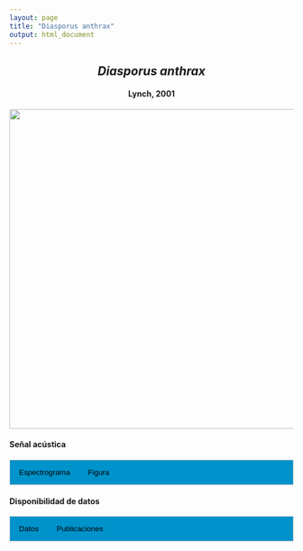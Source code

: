```yaml
---
layout: page
title: "Diasporus anthrax"
output: html_document
---
```


<style>
/* Simplified CSS for tabs */
.tab {
  overflow: hidden;
  border: 1px solid #ccc;
  background-color: #0092ca;
}
.tab button {
  background-color: inherit;
  float: left;
  border: none;
  cursor: pointer;
  padding: 14px 16px;
  transition: background-color 0.3s;
}
.tab button:hover {
  background-color: #ddd;
}
.tab button.active {
  background-color: #ccc;
}
.tabcontent {
  display: none;
  padding: 6px 12px;
  border: 1px solid #ccc;
  border-top: none;
}
.audio-container {
  margin-bottom: 10px;
}
body h1 {
  display: none;
}
</style>

<script>
function openTab(evt, tabName) {
  document.querySelectorAll('.tabcontent').forEach(tab => tab.style.display = "none");
  document.querySelectorAll('.tablinks').forEach(link => link.classList.remove('active'));
  document.getElementById(tabName).style.display = "block";
  evt.currentTarget.classList.add('active');
}
</script>

<!-- Species presentation -->
<div style="text-align: center;">
  <h2><i>Diasporus anthrax</i></h2>
  <h4>Lynch, 2001</h4>
  <img src="{{ site.baseurl }}/images/especie_Diasporus_anthrax.png" style="width:15cm;">
</div>

#### Señal acústica

<!-- Tabs section -->
<div class="tab">
  <button class="tablinks" onclick="openTab(event, 'Espectro')">Espectrograma</button>
  <button class="tablinks" onclick="openTab(event, 'fig')">Figura</button>
</div>

<!-- Seccion Espectrograma -->
<div id="Espectro" class="tabcontent" style="text-align: center;">
  <video width="100%" height="auto" controls>
    <source src="{{ site.baseurl }}/Espectrograms/dyna_Diasporus_anthrax.mp4" type="video/mp4">
    Tu navegador no soporta el elemento de video.
  </video>
</div>

<!-- Seccion Figura -->
<div id="fig" class="tabcontent" style="text-align: center;">
  <img src="{{ site.baseurl }}/images/spec_Diasporus_anthrax.png" style="width:15cm;">
</div>

#### Disponibilidad de datos

<!-- Tabs section -->
<div class="tab">
  <button class="tablinks" onclick="openTab(event, 'dat')">Datos</button>
  <button class="tablinks" onclick="openTab(event, 'pubs')">Publicaciones</button>
</div>

<!-- Seccion Datos -->
<div id="dat" class="tabcontent">
  
  <p><strong>Disponibles en CSA-IAVH</strong></p>  
  <p><a href="http://colecciones.humboldt.org.co/rec/sonidos/IAvH-CSA-34944/IAvH-CSA-34944.wav" target="_blank">IAvH-CSA-34944</a></p>
  <p><a href="http://colecciones.humboldt.org.co/rec/sonidos/IAvH-CSA-36179/IAvH-CSA-36179.wav" target="_blank">IAvH-CSA-36179</a></p>
  <p><a href="http://colecciones.humboldt.org.co/rec/sonidos/IAvH-CSA-36181/IAvH-CSA-36181.wav" target="_blank">IAvH-CSA-36181</a></p>
  <p><a href="http://colecciones.humboldt.org.co/rec/sonidos/IAvH-CSA-36305/IAvH-CSA-36305.wav" target="_blank">IAvH-CSA-36305</a></p> 
  
  <p><strong>Disponibles en Figshare</strong></p>
  <p>Daza, J.M. (2024). Diasporus anthrax (Anura: Eleutherodactylidae) advertisement call. figshare. Media.<a href="https://doi.org/10.6084/m9.figshare.27985289.v1" target="_blank">https://doi.org/10.6084/m9.figshare.27985289.v1</a></p>

  <p><strong>Disponibles en iNaturalist</strong></p>
  <p><a href="https://www.inaturalist.org/observations?place_id=7196&sounds&taxon_id=65417" target="_blank">Diasporus anthrax</a></p>

</div>

<!-- Seccion Publicaciones -->
<div id="pubs" class="tabcontent">
  <p><strong>Jiménez-Rivillas, C., L.M. Vargas-Ortíz, J.M. Fang-Ortega, J. Difilippo-Taborda and J.M. Daza.</strong> 2013. Advertisement call of <i>Diasporus anthrax</i> Lynch, 2001 (Anura: Eleutherodactylidae) with comparison to calls of congeneric species. <i>South American Journal of Herpetology</i> 8: 1–4.  
  <a href="http://dx.doi.org/10.2994/SAJH-D-12-00020.1" target="_blank">http://dx.doi.org/10.2994/SAJH-D-12-00020.1.</a></p>

</div>
